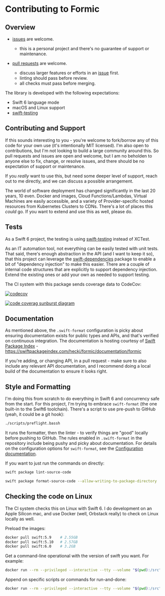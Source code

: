 # Contributing to Formic

## Overview

- [issues](https://github.com/heckj/formic/issues) are welcome.
  - this is a personal project and there's no guarantee of support or maintenance.

- [pull requests](https://github.com/heckj/formic/pulls) are welcome.
  - discuss larger features or efforts in an [issue](https://github.com/heckj/formic/issues) first.
  - linting should pass before review.
  - all checks must pass before merging.

The library is developed with the following expectations:
- Swift 6 language mode
- macOS and Linux support
- [swift-testing](https://developer.apple.com/documentation/testing/)

## Contributing and Support

If this sounds interesting to you - you're welcome to fork/borrow any of this code for your own use (it's intentionally MIT licensed).
I'm also open to contributions, but I'm not looking to build a large community around this.
So pull requests and issues are open and welcome, but I am no beholden to anyone else to fix, change, or resolve issues, and there should be no expectation of support or maintenance.

If you _really_ want to use this, but need some deeper level of support, reach out to me directly, and we can discuss a possible arrangement.

The world of software deployment has changed significantly in the last 20 years, 10 even.
Docker and images, Cloud Functions/Lambdas, Virtual Machines are easily accessible, and a variety of Provider-specific hosted resources from Kubernetes Clusters to CDNs.
There's a lot of places this _could_ go.
If you want to extend and use this as well, please do.

## Tests

As a Swift 6 project, the testing is using [swift-testing](https://developer.apple.com/documentation/testing/) instead of XCTest.

As an IT automation tool, not everything can be easily tested with unit tests.
That said, there's enough abstraction in the API (and I want to keep it so), that this project can leverage the [swift-dependencies](https://github.com/pointfreeco/swift-dependencies)  package to enable a bit of "dependency injection" to make this easier.
There are a couple of internal code structures that are explicitly to support dependency injection. 
Extend the existing ones or add your own as needed to support testing.

The CI system with this package sends coverage data to CodeCov:

[![codecov](https://codecov.io/gh/heckj/formic/graph/badge.svg?token=BGzZDLrdjQ)](https://codecov.io/gh/heckj/formic)

[![code coverag sunburst diagram](https://codecov.io/gh/heckj/formic/graphs/sunburst.svg?token=BGzZDLrdjQ)](https://app.codecov.io/gh/heckj/formic)

## Documentation

As mentioned above, the `.swift-format` configuration is picky about ensuring documentation exists for public types and APIs, and that's verified on continuous integration.
The documentation is hosting courtesy of [Swift Package Index](https://swiftpackageindex.com) - https://swiftpackageindex.com/heckj/formic/documentation/formic

If you're adding, or changing API, in a pull request - make sure to also include any relevant API documentation, and I recommend doing a local build of the documentation to ensure it looks right.


## Style and Formatting

I'm doing this from scratch to do everything in Swift 6 and concurrency safe from the start.
For this project, I'm trying to embrace `swift-format` (the one built-in to the Swift6 toolchain).
There's a script to use pre-push to GitHub (yeah, it could be a git hook):

```bash
./scripts/preflight.bassh
```

It runs the formatter, then the linter - to verify things are "good" locally before pushing to GitHub.
The rules enabled in `.swift-format` in the repository include being pushy and picky about documentation.
For details on the configuration options for `swift-format`, see the  [Configuration documentation](https://github.com/swiftlang/swift-format/blob/main/Documentation/Configuration.md).

If you want to just run the commands on directly:

```bash
swift package lint-source-code
```

```bash
swift package format-source-code --allow-writing-to-package-directory
```

## Checking the code on Linux

The CI system checks this on Linux with Swift 6.
I do development on an Apple Silicon mac, and use Docker (well, Orbstack really) to check on Linux locally as well.

Preload the images:

```bash
docker pull swift:5.9    # 2.55GB
docker pull swift:5.10   # 2.57GB
docker pull swift:6.0    # 3.2GB
```

Get a command-line operational with the version of swift you want. For example:

```bash
docker run --rm --privileged --interactive --tty --volume "$(pwd):/src" --workdir "/src" swift:6.0
```

Append on specific scripts or commands for run-and-done:

```bash
docker run --rm --privileged --interactive --tty --volume "$(pwd):/src" --workdir "/src" swift:6.0 scripts/precheck.bash
```

